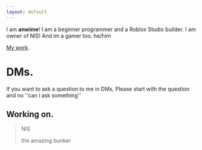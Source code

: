 ```yaml
---
layout: default
---
```


I am **anwime**! I am a beginner programmer and a Roblox Studio builder.
I am owner of NIS!
And im a gamer too.
he/him


[My work](./another-page.html).

# DMs.

If you want to ask a question to me in DMs, Please start with the question and no ''can i ask something''

## Working on.

> NIS
> 
> the amazing bunker
